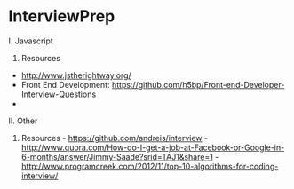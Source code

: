 # InterviewPrep

I. Javascript
  1. Resources
  - http://www.jstherightway.org/
  - Front End Development: https://github.com/h5bp/Front-end-Developer-Interview-Questions
  - 

II. Other
  1. Resources
    - https://github.com/andreis/interview
    - http://www.quora.com/How-do-I-get-a-job-at-Facebook-or-Google-in-6-months/answer/Jimmy-Saade?srid=TAJ1&share=1
    - http://www.programcreek.com/2012/11/top-10-algorithms-for-coding-interview/
